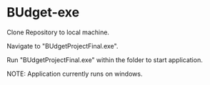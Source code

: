 # BUdget-exe
Clone Repository to local machine.

Navigate to "BUdgetProjectFinal.exe".

Run "BUdgetProjectFinal.exe" within the folder to start application.

NOTE: Application currently runs on windows.
